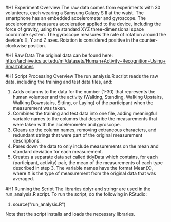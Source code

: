 #H1 Experiment Overview
The raw data comes from experiments with 30 volunteers, each wearing a Samsung Galaxy S II at the waist. The smartphone has an embedded accelerometer and gyroscope. The accelerometer measures acceleration applied to the device, including the force of gravity, using the standard XYZ three-dimensional space coordinate system. The gyroscope measures the rate of rotation around the device's X, Y and Z axes. Rotation is considered positive in the counter-clockwise position. 

#H1 Raw Data
The original data can be found here:
http://archive.ics.uci.edu/ml/datasets/Human+Activity+Recognition+Using+Smartphones

#H1 Script Processing Overview
The run_analysis.R script reads the raw data, including the training and test data files, and:
1. Adds columns to the data for the number (1-30) that represents the human volunteer and the activity (Walking, Standing, Walking Upstairs, Walking Downstairs, Sitting, or Laying) of the participant when the measurement was taken.
2. Combines the training and test data into one file, adding meaningful variable names to the columns that describe the measurements that were taken with the accelerometer and gyroscope.
3. Cleans up the column names, removing extraneous characters, and redundant strings that were part of the original measurement descriptions. 
4. Pares down the data to only include measurements on the mean and standard deviation for each measurement. 
5. Creates a separate data set called tidyData which contains, for each (participant, activity) pair, the mean of the measurements of each type described in step 3.  The variable names have the format Mean(X), where X is the type of measurement from the original data that was averaged. 

#H1 Running the Script
The libraries dplyr and stringr are used in the run_analysis.R script. To run the script, do the following in RStudio:
1. source("run_analysis.R")

Note that the script installs and loads the necessary libraries. 
